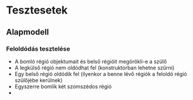 # Tesztesetek

## Alapmodell

### Feloldódás tesztelése

- A bomló régió objektumait és belső régióit megörökli-e a szülő
- A legkülső régió nem oldódhat fel (konstruktorban lehetne szűrni)
- Egy belső régió oldódik fel (ilyenkor a benne lévő régiók a feloldó régió szülőjébe kerülnek)
- Egyszerre bomlik két szomszédos régió
- 